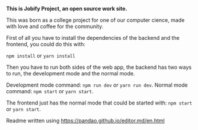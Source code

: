 **This is Jobify Project, an open source work site.**

This was born as a college project for one of our computer cience, made with love and coffee for the community.

First of all you have to install the dependencies of the backend and the frontend, you could do this with:

`npm install` or `yarn install`

Then you have to run both sides of the web app, the backend has two ways to run, the development mode and the normal mode.

Development mode command: `npm run dev` or `yarn run dev`.
Normal mode command: `npm start` or `yarn start`.

The frontend just has the normal mode that could be started with: `npm start` or `yarn start`.

Readme written using https://pandao.github.io/editor.md/en.html

